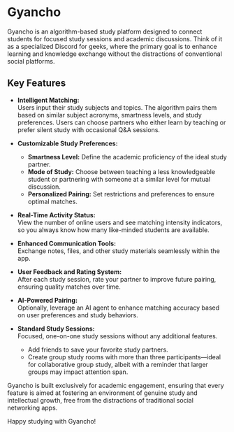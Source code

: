 # Gyancho

Gyancho is an algorithm-based study platform designed to connect students for focused study sessions and academic discussions. Think of it as a specialized Discord for geeks, where the primary goal is to enhance learning and knowledge exchange without the distractions of conventional social platforms.

## Key Features

- **Intelligent Matching:**  
  Users input their study subjects and topics. The algorithm pairs them based on similar subject acronyms, smartness levels, and study preferences. Users can choose partners who either learn by teaching or prefer silent study with occasional Q&A sessions.

- **Customizable Study Preferences:**  
  - **Smartness Level:** Define the academic proficiency of the ideal study partner.  
  - **Mode of Study:** Choose between teaching a less knowledgeable student or partnering with someone at a similar level for mutual discussion.  
  - **Personalized Pairing:** Set restrictions and preferences to ensure optimal matches.

- **Real-Time Activity Status:**  
  View the number of online users and see matching intensity indicators, so you always know how many like-minded students are available.

- **Enhanced Communication Tools:**  
  Exchange notes, files, and other study materials seamlessly within the app.

- **User Feedback and Rating System:**  
  After each study session, rate your partner to improve future pairing, ensuring quality matches over time.

- **AI-Powered Pairing:**  
  Optionally, leverage an AI agent to enhance matching accuracy based on user preferences and study behaviors.

- **Standard Study Sessions:**  
  Focused, one-on-one study sessions without any additional features.
  
  - Add friends to save your favorite study partners.  
  - Create group study rooms with more than three participants—ideal for collaborative group study, albeit with a reminder that larger groups may impact attention span.

Gyancho is built exclusively for academic engagement, ensuring that every feature is aimed at fostering an environment of genuine study and intellectual growth, free from the distractions of traditional social networking apps.


Happy studying with Gyancho!
 